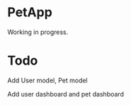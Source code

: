 # PetApp
Working in progress.

# Todo

Add User model, Pet model

Add user dashboard and pet dashboard
